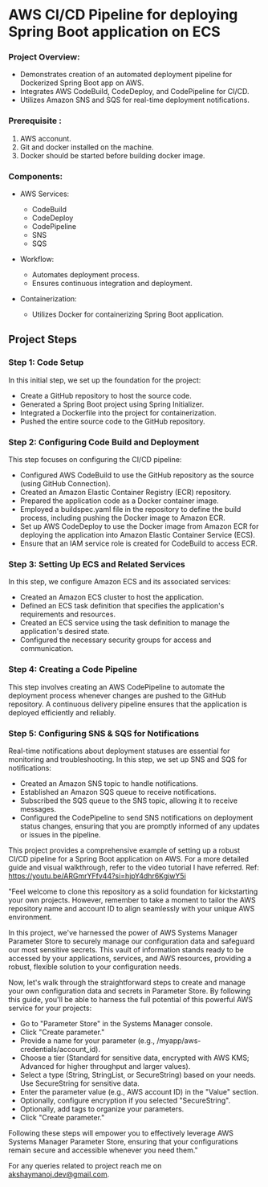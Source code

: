 # AWS CI/CD Pipeline for deploying Spring Boot application on ECS

### Project Overview:
- Demonstrates creation of an automated deployment pipeline for Dockerized Spring Boot app on AWS.
- Integrates AWS CodeBuild, CodeDeploy, and CodePipeline for CI/CD.
- Utilizes Amazon SNS and SQS for real-time deployment notifications.

### Prerequisite :
1. AWS acconunt.
2. Git and docker installed on the machine.
3. Docker should be started before building docker image.

### Components:
- AWS Services:
    - CodeBuild
    - CodeDeploy
    - CodePipeline
    - SNS
    - SQS

- Workflow:
    - Automates deployment process.
    - Ensures continuous integration and deployment.

- Containerization:
    - Utilizes Docker for containerizing Spring Boot application.

## Project Steps

### Step 1: Code Setup

In this initial step, we set up the foundation for the project:

- Create a GitHub repository to host the source code.
- Generated a Spring Boot project using Spring Initializer.
- Integrated a Dockerfile into the project for containerization.
- Pushed the entire source code to the GitHub repository.

### Step 2: Configuring Code Build and Deployment

This step focuses on configuring the CI/CD pipeline:

- Configured AWS CodeBuild to use the GitHub repository as the source (using GitHub Connection).
- Created an Amazon Elastic Container Registry (ECR) repository.
- Prepared the application code as a Docker container image.
- Employed a buildspec.yaml file in the repository to define the build process, including pushing the Docker image to Amazon ECR.
- Set up AWS CodeDeploy to use the Docker image from Amazon ECR for deploying the application into Amazon Elastic Container Service (ECS).
- Ensure that an IAM service role is created for CodeBuild to access ECR.

### Step 3: Setting Up ECS and Related Services

In this step, we configure Amazon ECS and its associated services:

- Created an Amazon ECS cluster to host the application.
- Defined an ECS task definition that specifies the application's requirements and resources.
- Created an ECS service using the task definition to manage the application's desired state.
- Configured the necessary security groups for access and communication.

### Step 4: Creating a Code Pipeline

This step involves creating an AWS CodePipeline to automate the deployment process whenever changes are pushed to the GitHub repository. A continuous delivery pipeline ensures that the application is deployed efficiently and reliably.

### Step 5: Configuring SNS & SQS for Notifications

Real-time notifications about deployment statuses are essential for monitoring and troubleshooting. In this step, we set up SNS and SQS for notifications:

- Created an Amazon SNS topic to handle notifications.
- Established an Amazon SQS queue to receive notifications.
- Subscribed the SQS queue to the SNS topic, allowing it to receive messages.
- Configured the CodePipeline to send SNS notifications on deployment status changes, ensuring that you are promptly informed of any updates or issues in the pipeline.

This project provides a comprehensive example of setting up a robust CI/CD pipeline for a Spring Boot application on AWS. For a more detailed guide and visual walkthrough, refer to the video tutorial I have referred.
Ref: https://youtu.be/ARGmrYFfv44?si=hjpY4dhr6KgiwY5i

"Feel welcome to clone this repository as a solid foundation for kickstarting your own projects. However, remember to take a moment to tailor the AWS repository name and account ID to align seamlessly with your unique AWS environment.

In this project, we've harnessed the power of AWS Systems Manager Parameter Store to securely manage our configuration data and safeguard our most sensitive secrets. This vault of information stands ready to be accessed by your applications, services, and AWS resources, providing a robust, flexible solution to your configuration needs.

Now, let's walk through the straightforward steps to create and manage your own configuration data and secrets in Parameter Store. By following this guide, you'll be able to harness the full potential of this powerful AWS service for your projects:

- Go to "Parameter Store" in the Systems Manager console.
- Click "Create parameter."
- Provide a name for your parameter (e.g., /myapp/aws-credentials/account_id).
- Choose a tier (Standard for sensitive data, encrypted with AWS KMS; Advanced for higher throughput and larger values).
- Select a type (String, StringList, or SecureString) based on your needs. Use SecureString for sensitive data.
- Enter the parameter value (e.g., AWS account ID) in the "Value" section.
- Optionally, configure encryption if you selected "SecureString".
- Optionally, add tags to organize your parameters.
- Click "Create parameter."

Following these steps will empower you to effectively leverage AWS Systems Manager Parameter Store, ensuring that your configurations remain secure and accessible whenever you need them."

For any queries related to project reach me on akshaymanoj.dev@gmail.com.


